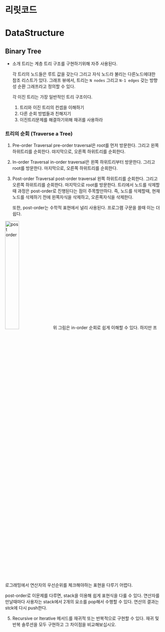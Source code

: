 # 리릿코드
# DataStructure
## Binary Tree
- 소개
  트리는 계층 트리 구조를 구현하기위해 자주 사용된다.

  각 트리의 노드들은 루트 값을 갖는다 그리고 자식 노드라 불리는 다른노드에대한 참조 리스트가 있다.
  그래프 뷰에서, 트리는 ```N nodes``` 그리고  ```N-1 edges``` 갖는 방향성 순환 그래프라고 정의할 수 있다.

  각 이진 트리는 가장 일반적인 트리 구조이다.
  1. 트리와 이진 트리의 컨셉을 이해하기
  2. 다른 순회 방법들과 친해지기
  3. 이진트리문제를 해결하기위해 재귀를 사용하라

### 트리의 순회 (Traverse a Tree)
1. Pre-order Traversal
    pre-order traversal은 root를 먼저 방문한다. 그리고 왼쪽 하위트리를 순회한다.
    먀지막으로, 오른쪽 하위트리를 순회한다.
3. In-order Traversal
    in-order traversal은 왼쪽 하위트리부터 방문한다. 그리고 root를 방문한다.
    마지막으로, 오른쪽 하위트리를 순회한다.
4. Post-order Traversal
    post-order traversal 왼쪽 하위트리를 순회한다. 그리고 오른쪽 하위트리를 순회한다. 마지막으로 root를 방문한다.
    트리에서 노드를 삭제할때 과정은 post-order로 진행된다는 점이 주목할만하다.
    즉, 노드를 삭제할때, 현재노드를 삭제하기 전에 왼쪽자식을 삭제하고, 오른쪽자식을 삭제한다.

    또한, post-order는 수학적 표현에서 널리 사용된다. 
    프로그램 구문을 쓸때 이는 더 쉽다.
  <img src="https://github.com/accidentlywoo/TIL/blob/main/Clever-Algorithm/diagram/post-order.png" width="30%" height="30%" display="inline-block" alt="post order"/>
  위 그림은 in-order 순회로 쉽게 이해할 수 있다. 하지만 프로그래밍에서 연산자의 우선순위를 체크해야하는 표현을 다루기 어렵다.

  post-order로 이문제를 다루면, stack을 이용해 쉽게 표현식을 다룰 수 있다.
  연산자를 만날때마다 사용자는 stack에서 2개의 요소를 pop해서 수행할 수 있다.
  연산의 결과는 stck에 다시 push한다.

5. Recursive or Iterative
  메서드를 재귀적 또는 반복적으로 구현할 수 있다.
  재귀 및 반복 솔루션을 모두 구현하고 그 차이점을 비교해보십시오.